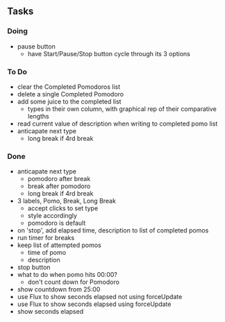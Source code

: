 ## Tasks

### Doing

- pause button
  - have Start/Pause/Stop button cycle through its 3 options

### To Do

- clear the Completed Pomodoros list
- delete a single Completed Pomodoro
- add some juice to the completed list
  - types in their own column, with graphical rep of their comparative lengths
- read current value of description when writing to completed pomo list
- anticapate next type
  - long break if 4rd break

### Done

- anticapate next type
  - pomodoro after break
  - break after pomodoro
  - long break if 4rd break
- 3 labels, Pomo, Break, Long Break
  - accept clicks to set type
  - style accordingly
  - pomodoro is default
- on 'stop', add elapsed time, description to list of completed pomos
- run timer for breaks
- keep list of attempted pomos
  - time of pomo
  - description
- stop button
- what to do when pomo hits 00:00?
  - don't count down for Pomodoro
- show countdown from 25:00
- use Flux to show seconds elapsed not using forceUpdate
- use Flux to show seconds elapsed using forceUpdate
- show seconds elapsed

